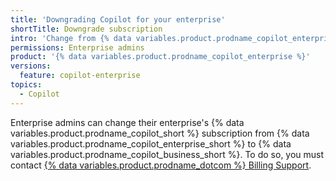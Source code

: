 ```yaml
---
title: 'Downgrading Copilot for your enterprise'
shortTitle: Downgrade subscription
intro: 'Change from {% data variables.product.prodname_copilot_enterprise_short %} to {% data variables.product.prodname_copilot_business_short %} for your enterprise.'
permissions: Enterprise admins
product: '{% data variables.product.prodname_copilot_enterprise %}'
versions:
  feature: copilot-enterprise
topics:
  - Copilot
---
```


Enterprise admins can change their enterprise's {% data variables.product.prodname_copilot_short %} subscription from {% data variables.product.prodname_copilot_enterprise_short %} to {% data variables.product.prodname_copilot_business_short %}. To do so, you must contact [{% data variables.product.prodname_dotcom %} Billing Support](https://support.github.com).
